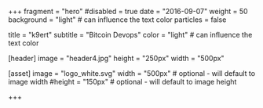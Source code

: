 +++
fragment = "hero"
#disabled = true
date = "2016-09-07"
weight = 50
background = "light" # can influence the text color
particles = false

title = "k9ert"
subtitle = "Bitcoin Devops"
color = "light" # can influence the text color

[header]
  image = "header4.jpg"
  height = "250px"
  width = "500px"

[asset]
  image = "logo_white.svg"
  width = "500px" # optional - will default to image width
  #height = "150px" # optional - will default to image height

+++
